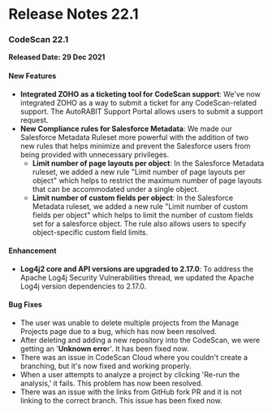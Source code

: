 # Release Notes 22.1

### CodeScan 22.1 <a href="#codescan-221" id="codescan-221"></a>

**Released Date: 29 Dec 2021**

#### New Features <a href="#new-features" id="new-features"></a>

* **Integrated ZOHO as a ticketing tool for CodeScan support**: We've now integrated ZOHO as a way to submit a ticket for any CodeScan-related support. The AutoRABIT Support Portal allows users to submit a support request.
* **New Compliance rules for Salesforce Metadata**: We made our Salesforce Metadata Ruleset more powerful with the addition of two new rules that helps minimize and prevent the Salesforce users from being provided with unnecessary privileges.
  * **Limit number of page layouts per object**: In the Salesforce Metadata ruleset, we added a new rule "Limit number of page layouts per object" which helps to restrict the maximum number of page layouts that can be accommodated under a single object.
  * **Limit number of custom fields per object**: In the Salesforce Metadata ruleset, we added a new rule "Limit number of custom fields per object" which helps to limit the number of custom fields set for a salesforce object. The rule also allows users to specify object-specific custom field limits.

#### Enhancement <a href="#enhancement" id="enhancement"></a>

* **Log4j2 core and API versions are upgraded to 2.17.0**: To address the Apache Log4j Security Vulnerabilities thread, we updated the Apache Log4j version dependencies to 2.17.0.

#### Bug Fixes <a href="#bug-fixes" id="bug-fixes"></a>

* The user was unable to delete multiple projects from the Manage Projects page due to a bug, which has now been resolved.
* After deleting and adding a new repository into the CodeScan, we were getting an '**Unknown erro**r'. It has been fixed now.
* There was an issue in CodeScan Cloud where you couldn't create a branching, but it's now fixed and working properly.
* When a user attempts to analyze a project by clicking 'Re-run the analysis,' it fails. This problem has now been resolved.
* There was an issue with the links from GitHub fork PR and it is not linking to the correct branch. This issue has been fixed now.
